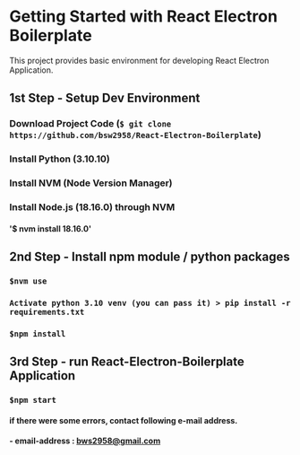 # Getting Started with React Electron Boilerplate

This project provides basic environment for developing React Electron Application.

## 1st Step - Setup Dev Environment
### Download Project Code (`$ git clone https://github.com/bsw2958/React-Electron-Boilerplate`)
### Install Python (3.10.10)
### Install NVM (Node Version Manager)
### Install Node.js (18.16.0) through NVM
#### '$ nvm install 18.16.0'

## 2nd Step - Install npm module / python packages
### `$nvm use`
### `Activate python 3.10 venv (you can pass it) > pip install -r requirements.txt`
### `$npm install`

## 3rd Step - run React-Electron-Boilerplate Application
### `$npm start`

#### if there were some errors, contact following e-mail address.
####    - email-address : bws2958@gmail.com